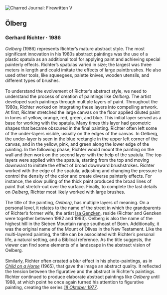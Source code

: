 <div class="artwork-of-the-day">
  <div class="container">
    <div class="img-wrapper">
      <img
        src="https://uploads1.wikiart.org/00283/images/gerhard-richter/lberg-1986.jpg!Large.jpg"
        alt="Charred Journal: Firewritten V" />
    </div>
    <div class="artwork-detail">
      <div class="artwork-origin"> 
        <h2 class="artwork-name">Ölberg</h2>
        <h3 class="artist">
          Gerhard Richter
                    ·  1986
        </h3>
      </div>
      <p class="description">
        <span class="artwork-description-text ng-binding" ng-bind-html="viewModel.ArtworkOfTheDay.Description | unsafe"><i>Oelberg</i> (1986) represents Richter’s mature abstract style. The most significant innovation in his 1980s abstract paintings was the use of a plastic spatula as an additional tool for applying paint and achieving special painterly effects. Richter’s spatulas varied in size; the largest was three meters in length and could imitate the effects of large paintbrushes. He also used other tools, like squeegees, palette knives, wooden utensils, and different types of brushes.<br><br>To understand the evolvement of Richter’s abstract style, we need to understand the process of creation of paintings like <i>Oelberg</i>. The artist developed such paintings through multiple layers of paint. Throughout the 1980s, Richter worked on integrating these layers into compelling artwork. At first, Richter stretched the large canvas on the floor applied diluted paint in tones of yellow, orange, red, green, and blue. This initial layer served as a base for working with the spatula. Many times this layer had geometric shapes that became obscured in the final painting. Richter often left some of the under-layers visible, usually on the edges of the canvas. In Oelberg, the under-layer is seen in the blue rectangle in the upper left corner of the canvas, and in the yellow, pink, and green along the lower edge of the painting. In the following phase, Richter would mount the painting on the wall and then work on the second layer with the help of the spatula. The top layers were applied with the spatula, starting from the top and moving downward to imitate the effect of broad downward brushstrokes. Richter worked with the edge of the spatula, adjusting and changing the pressure to control the density of the color and create diverse painterly effects. For instance, the slow pulling of the thick paint produced the broad lines of paint that stretch-out over the surface. Finally,  to complete the last details on <i>Oelberg</i>, Richter most likely worked with large brushes.<br><br>The title of the painting, <i>Oelberg</i>, has multiple layers of meaning. On a personal level, it relates to the name of the street in which the grandparents of Richter’s former wife, the artist <a target="_blank" href="https://www.wikiart.org/en/isa-genzken">Isa Genzken</a>, reside (Richter and Genzken were together between 1982 and 1993). Oelberg is also the name of the highest hill in the Sieben Mountain range southeast of Bonn. Additionally, it was the original name of the Mount of Olives in the New Testament. Like the multi-layered painting, the title can be associated with Richter’s personal life, a natural setting, and a Biblical reference. As the title suggests, the viewer can find some elements of a landscape in the abstract vision of Oelberg.<br><br>Similarly, Richter often created a blur effect in his photo-paintings, as in <a target="_blank" href="https://www.wikiart.org/en/gerhard-richter/child-on-a-horse-1965"><i>Child on a Horse</i></a> (1965), that gave the image an abstract quality. It reflected the tension between the figurative and the abstract in Richter’s paintings. Richter continued to produce elaborate abstract paintings like <i>Oelberg</i> until 1988, at which point he once again turned his attention to figurative painting, creating the series <a target="_blank" href="https://www.wikiart.org/en/gerhard-richter/all-works#!#filterName:Series_18-oktober-1977-1988,resultType:masonry"><i>18 Oktober 1977</i></a>.</span>
                        <div class="text-shadow-container" ng-show="showShadow" style=""></div>
      </p>
    </div>
  </div>

</div>
